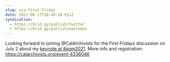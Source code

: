 ```yaml
---
slug: sca-first-friday
date: 2021-06-17T18:49:10.931Z
syndication:
  - https://brid.gy/publish/twitter
  - https://brid.gy/publish/mastodon
---
```

Looking forward to joining @CalArchivists for the First Fridays discussion on July 2 about my [keynote at #agm2021](https://matienzo.org/2021/sca-agm2021/). More info and registration: https://calarchivists.org/event-4336046
